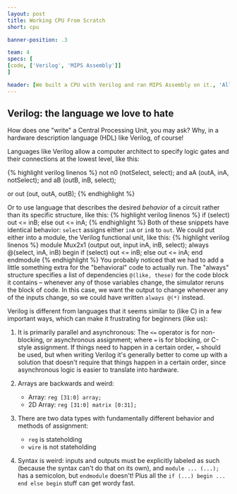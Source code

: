 ```yaml
---
layout: post
title: Working CPU From Scratch
short: cpu

banner-position: .3

team: 4
specs: [
[code, ['Verilog', 'MIPS Assembly']]
]

header: [We built a CPU with Verilog and ran MIPS Assembly on it., 'All of us were kind of baffled by this assignment at the start. Write a functioning CPU? We had barely finished writing a five-function ALU! It seemed like a daunting task at the time (and it turned out to be one), but we were successful.']
---
```

## Verilog: the language we love to hate
How does one "write" a Central Processing Unit, you may ask? Why, in a hardware description language (HDL) like Verilog, of course!

Languages like Verilog allow a computer architect to specify logic gates and their connections at the lowest level, like this:

{% highlight verilog linenos %}
not n0 (notSelect, select);
and aA (outA, inA, notSelect);
and aB (outB, inB, select);

or out (out, outA, outB);
{% endhighlight %}

Or to use language that describes the desired _behavior_ of a circuit rather than its specific structure, like this:
{% highlight verilog linenos %}
if (select)
    out <= inB;
else
    out <= inA;
{% endhighlight %}
Both of these snippets have identical behavior: `select` assigns either `inA` or `inB` to `out`. We could put either into a module, the Verilog functional unit, like this:
{% highlight verilog linenos %}
module Mux2x1 (output out, input inA, inB, select);
    always @(select, inA, inB) begin
        if (select)
            out <= inB;
        else
            out <= inA;
    end
endmodule
{% endhighlight %}
You probably noticed that we had to add a little something extra for the "behavioral" code to actually run. The "always" structure specifies a list of dependencies `@(like, these)` for the code block it contains – whenever any of those variables change, the simulator reruns the block of code. In this case, we want the output to change whenever any of the inputs change, so we could have written `always @(*)` instead.

Verilog is different from languages that it seems similar to (like C) in a few important ways, which can make it frustrating for beginners (like us):

1. It is primarily parallel and asynchronous: The `<=` operator is for non-blocking, or asynchronous assignment; where `=` is for blocking, or C-style assignment. If things need to happen in a certain order, `=` should be used, but when writing Verilog it's generally better to come up with a solution that doesn't require that things happen in a certain order, since asynchronous logic is easier to translate into hardware.

1. Arrays are backwards and weird:
    - Array: `reg [31:0] array;`
    - 2D Array: `reg [31:0] matrix [0:31];`

1. There are two data types with fundamentally different behavior and methods of assignment:
    - `reg` is stateholding
    - `wire` is not stateholding

1. Syntax is weird: inputs and outputs must be explicitly labeled as such (because the syntax can't do that on its own), and `module ... (...);` has a semicolon, but `endmodule` doesn't! Plus all the `if (...) begin ... end else begin` stuff can get wordy fast.